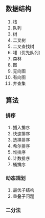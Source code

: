 ## 数据结构

1. 栈
2. 队列
3. 树
4. 二叉树
5. 二叉查找树
6. 堆（优先队列）
7. 森林
8. 图
9. 无向图
10. 有向图
11. 并查集

## 算法

### 排序

1. 插入排序
2. 快速排序
3. 选择排序
4. 希尔排序
5. 堆排序
6. 计数排序
7. 桶排序

### 动态规划

1. 最优子结构
2. 重叠子问题

### 二分法
